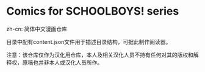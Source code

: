 # Comics for SCHOOLBOYS! series

zh-cn: 简体中文漫画仓库

目录中配有content.json文件用于描述目录结构，可据此制作阅读器。

注意：该仓库仅作为汉化用仓库，本人及相关汉化人员不持有任何对其的版权和解释权，原稿也并非本人或汉化人员所作。
